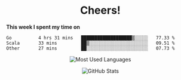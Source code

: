 <h1 align="center">Cheers!</h1>

**This week I spent my time on**
<!--START_SECTION:waka-->

```text
Go          4 hrs 31 mins   ███████████████████▒░░░░░   77.33 %
Scala       33 mins         ██▒░░░░░░░░░░░░░░░░░░░░░░   09.51 %
Other       27 mins         ██░░░░░░░░░░░░░░░░░░░░░░░   07.73 %
```

<!--END_SECTION:waka-->

<p align="center"><img src="https://github-readme-stats.vercel.app/api/top-langs/?username=thnkrn&layout=compact&hide=html&theme=tokyonight" alt="Most Used Languages" /></p>

<p align="center"><img src="https://github-readme-stats.vercel.app/api?username=thnkrn&show_icons=true&count_private=true&theme=tokyonight" alt="GitHub Stats" /></p>

<!-- <p align="center"><a href="https://wakatime.com"><img src="https://wakatime.com/share/@thnkrn/40092326-d1bd-471b-89da-9a7c63939402.png" /></p>
 -->
